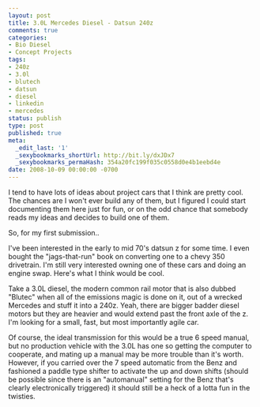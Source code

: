 ```yaml
---
layout: post
title: 3.0L Mercedes Diesel - Datsun 240z
comments: true
categories:
- Bio Diesel
- Concept Projects
tags:
- 240z
- 3.0l
- blutech
- datsun
- diesel
- linkedin
- mercedes
status: publish
type: post
published: true
meta:
  _edit_last: '1'
  _sexybookmarks_shortUrl: http://bit.ly/dxJDx7
  _sexybookmarks_permaHash: 354a20fc199f035c0558d0e4b1eebd4e
date: 2008-10-09 00:00:00 -0700
---
```

I tend to have lots of ideas about project cars that I think are pretty cool.  The chances are I won't ever build any of them, but I figured I could start documenting them here just for fun, or on the odd chance that somebody reads my ideas and decides to build one of them.

So, for my first submission..

I've been interested in the early to mid 70's datsun z for some time.  I even bought the "jags-that-run" book on converting one to a chevy 350 drivetrain.  I'm still very interested owning one of these cars and doing an engine swap.  Here's what I think would be cool.

Take a 3.0L diesel, the modern common rail motor that is also dubbed "Blutec" when all of the emissions magic is done on it, out of a wrecked Mercedes and stuff it into a 240z.  Yeah, there are bigger badder diesel motors but they are heavier and would extend past the front axle of the z.  I'm looking for a small, fast, but most importantly agile car.

Of course, the ideal transmission for this would be a true 6 speed manual, but no production vehicle with the 3.0L has one so getting the computer to cooperate, and mating up a manual may be more trouble than it's worth.  However, if you carried over the 7 speed automatic from the Benz and fashioned a paddle type shifter to activate the up and down shifts (should be possible since there is an "automanual" setting for the Benz that's clearly electronically triggered) it should still be a heck of a lotta fun in the twisties.
